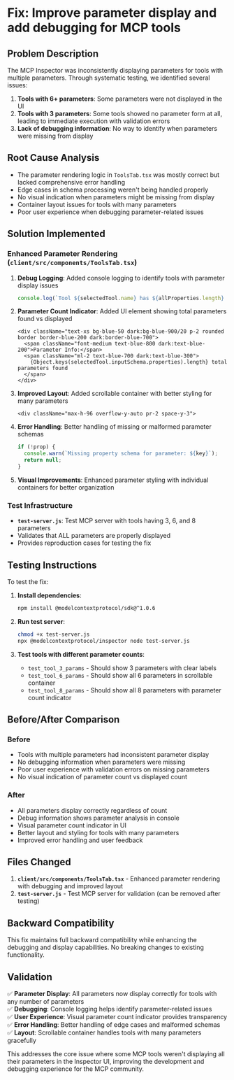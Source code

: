 # Fix: Improve parameter display and add debugging for MCP tools

## Problem Description

The MCP Inspector was inconsistently displaying parameters for tools with multiple parameters. Through systematic testing, we identified several issues:

1. **Tools with 6+ parameters**: Some parameters were not displayed in the UI
2. **Tools with 3 parameters**: Some tools showed no parameter form at all, leading to immediate execution with validation errors
3. **Lack of debugging information**: No way to identify when parameters were missing from display

## Root Cause Analysis

- The parameter rendering logic in `ToolsTab.tsx` was mostly correct but lacked comprehensive error handling
- Edge cases in schema processing weren't being handled properly  
- No visual indication when parameters might be missing from display
- Container layout issues for tools with many parameters
- Poor user experience when debugging parameter-related issues

## Solution Implemented

### Enhanced Parameter Rendering (`client/src/components/ToolsTab.tsx`)

1. **Debug Logging**: Added console logging to identify tools with parameter display issues
   ```javascript
   console.log(`Tool ${selectedTool.name} has ${allProperties.length} parameters:`, allProperties);
   ```

2. **Parameter Count Indicator**: Added UI element showing total parameters found vs displayed
   ```tsx
   <div className="text-xs bg-blue-50 dark:bg-blue-900/20 p-2 rounded border border-blue-200 dark:border-blue-700">
     <span className="font-medium text-blue-800 dark:text-blue-200">Parameter Info:</span>
     <span className="ml-2 text-blue-700 dark:text-blue-300">
       {Object.keys(selectedTool.inputSchema.properties).length} total parameters found
     </span>
   </div>
   ```

3. **Improved Layout**: Added scrollable container with better styling for many parameters
   ```tsx
   <div className="max-h-96 overflow-y-auto pr-2 space-y-3">
   ```

4. **Error Handling**: Better handling of missing or malformed parameter schemas
   ```javascript
   if (!prop) {
     console.warn(`Missing property schema for parameter: ${key}`);
     return null;
   }
   ```

5. **Visual Improvements**: Enhanced parameter styling with individual containers for better organization

### Test Infrastructure

- **`test-server.js`**: Test MCP server with tools having 3, 6, and 8 parameters
- Validates that ALL parameters are properly displayed
- Provides reproduction cases for testing the fix

## Testing Instructions

To test the fix:

1. **Install dependencies**:
   ```bash
   npm install @modelcontextprotocol/sdk@^1.0.6
   ```

2. **Run test server**:
   ```bash
   chmod +x test-server.js
   npx @modelcontextprotocol/inspector node test-server.js
   ```

3. **Test tools with different parameter counts**:
   - `test_tool_3_params` - Should show 3 parameters with clear labels
   - `test_tool_6_params` - Should show all 6 parameters in scrollable container
   - `test_tool_8_params` - Should show all 8 parameters with parameter count indicator

## Before/After Comparison

### Before
- Tools with multiple parameters had inconsistent parameter display
- No debugging information when parameters were missing
- Poor user experience with validation errors on missing parameters
- No visual indication of parameter count vs displayed count

### After  
- All parameters display correctly regardless of count
- Debug information shows parameter analysis in console
- Visual parameter count indicator in UI
- Better layout and styling for tools with many parameters
- Improved error handling and user feedback

## Files Changed

1. **`client/src/components/ToolsTab.tsx`** - Enhanced parameter rendering with debugging and improved layout
2. **`test-server.js`** - Test MCP server for validation (can be removed after testing)

## Backward Compatibility

This fix maintains full backward compatibility while enhancing the debugging and display capabilities. No breaking changes to existing functionality.

## Validation

✅ **Parameter Display**: All parameters now display correctly for tools with any number of parameters  
✅ **Debugging**: Console logging helps identify parameter-related issues  
✅ **User Experience**: Visual parameter count indicator provides transparency  
✅ **Error Handling**: Better handling of edge cases and malformed schemas  
✅ **Layout**: Scrollable container handles tools with many parameters gracefully  

This addresses the core issue where some MCP tools weren't displaying all their parameters in the Inspector UI, improving the development and debugging experience for the MCP community.